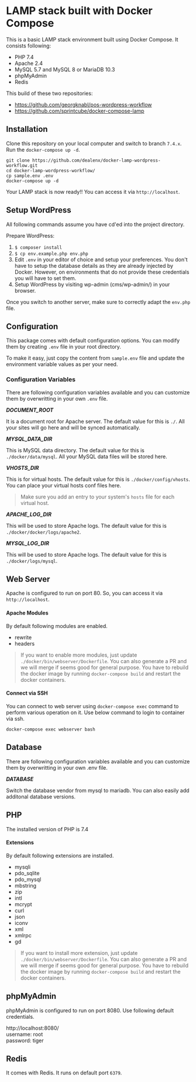 # LAMP stack built with Docker Compose

This is a basic LAMP stack environment built using Docker Compose. It consists following:

- PHP 7.4
- Apache 2.4
- MySQL 5.7 and MySQL 8 or MariaDB 10.3
- phpMyAdmin
- Redis

This build of these two repositories:

- https://github.com/georgknabl/pos-wordpress-workflow
- https://github.com/sprintcube/docker-compose-lamp

## Installation

Clone this repository on your local computer and switch to branch `7.4.x`. Run the `docker-compose up -d`.

```shell
git clone https://github.com/dealenx/docker-lamp-wordpress-workflow.git
cd docker-lamp-wordpress-workflow/
cp sample.env .env
docker-compose up -d
```

Your LAMP stack is now ready!! You can access it via `http://localhost`.

## Setup WordPress

All following commands assume you have cd'ed into the project directory.

Prepare WordPress:

1. `$ composer install`
2. `$ cp env.example.php env.php`
3. Edit `.env` in your editor of choice and setup your preferences. You don't have to setup the database details as they are already injected by Docker. However, on environments that do not provide these credentials you will have to set them.
4. Setup WordPress by visiting wp-admin (cms/wp-admin/) in your browser.

Once you switch to another server, make sure to correctly adapt the `env.php` file.

## Configuration

This package comes with default configuration options. You can modify them by creating `.env` file in your root directory.

To make it easy, just copy the content from `sample.env` file and update the environment variable values as per your need.

### Configuration Variables

There are following configuration variables available and you can customize them by overwritting in your own `.env` file.

_**DOCUMENT_ROOT**_

It is a document root for Apache server. The default value for this is `./`. All your sites will go here and will be synced automatically.

_**MYSQL_DATA_DIR**_

This is MySQL data directory. The default value for this is `./docker/data/mysql`. All your MySQL data files will be stored here.

_**VHOSTS_DIR**_

This is for virtual hosts. The default value for this is `./docker/config/vhosts`. You can place your virtual hosts conf files here.

> Make sure you add an entry to your system's `hosts` file for each virtual host.

_**APACHE_LOG_DIR**_

This will be used to store Apache logs. The default value for this is `./docker/docker/logs/apache2`.

_**MYSQL_LOG_DIR**_

This will be used to store Apache logs. The default value for this is `./docker/logs/mysql`.

## Web Server

Apache is configured to run on port 80. So, you can access it via `http://localhost`.

#### Apache Modules

By default following modules are enabled.

- rewrite
- headers

> If you want to enable more modules, just update `./docker/bin/webserver/Dockerfile`. You can also generate a PR and we will merge if seems good for general purpose.
> You have to rebuild the docker image by running `docker-compose build` and restart the docker containers.

#### Connect via SSH

You can connect to web server using `docker-compose exec` command to perform various operation on it. Use below command to login to container via ssh.

```shell
docker-compose exec webserver bash
```

## Database

There are following configuration variables available and you can customize them by overwritting in your own .env file.

_**DATABASE**_

Switch the database vendor from mysql to mariadb. You can also easily add additonal database versions.

## PHP

The installed version of PHP is 7.4

#### Extensions

By default following extensions are installed.

- mysqli
- pdo_sqlite
- pdo_mysql
- mbstring
- zip
- intl
- mcrypt
- curl
- json
- iconv
- xml
- xmlrpc
- gd

> If you want to install more extension, just update `./docker/bin/webserver/Dockerfile`. You can also generate a PR and we will merge if seems good for general purpose.
> You have to rebuild the docker image by running `docker-compose build` and restart the docker containers.

## phpMyAdmin

phpMyAdmin is configured to run on port 8080. Use following default credentials.

http://localhost:8080/  
username: root  
password: tiger

## Redis

It comes with Redis. It runs on default port `6379`.
